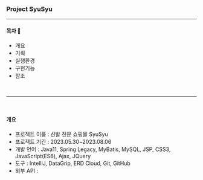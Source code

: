 ### Project SyuSyu
---

#### 목차 🐥

- 개요
- 기획
- 실행환경
- 구현기능
- 참조

<br>

----

<br>


#### 개요
- 프로젝트 이름 :  신발 전문 쇼핑몰 SyuSyu
- 프로젝트 기간 : 2023.05.30~2023.08.06
- 개발 언어 : Java11, Spring Legacy, MyBatis, MySQL, JSP, CSS3, JavaScript(ES6), Ajax, JQuery
- 도구 : IntelliJ, DataGrip, ERD Cloud, Git, GitHub
- 외부 API : 
